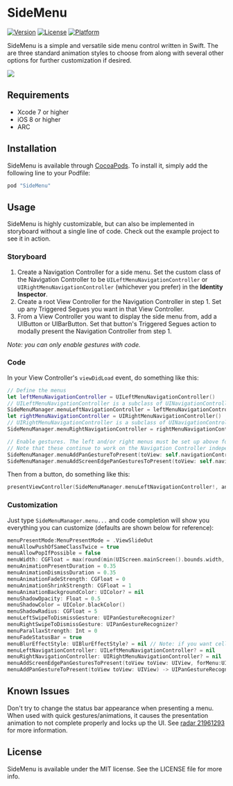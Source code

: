 # SideMenu
[![Version](https://img.shields.io/cocoapods/v/SideMenu.svg?style=flat)](http://cocoapods.org/pods/SideMenu)
[![License](https://img.shields.io/cocoapods/l/SideMenu.svg?style=flat)](http://cocoapods.org/pods/SideMenu)
[![Platform](https://img.shields.io/cocoapods/p/SideMenu.svg?style=flat)](http://cocoapods.org/pods/SideMenu)

SideMenu is a simple and versatile side menu control written in Swift. The are three standard animation styles to choose from along with several other options for further customization if desired.

![](etc/Preview.gif)

## Requirements
* Xcode 7 or higher
* iOS 8 or higher
* ARC

## Installation

SideMenu is available through [CocoaPods](http://cocoapods.org). To install
it, simply add the following line to your Podfile:

```ruby
pod "SideMenu"
```

## Usage
SideMenu is highly customizable, but can also be implemented in storyboard without a single line of code. Check out the example project to see it in action.

### Storyboard
1. Create a Navigation Controller for a side menu. Set the custom class of the Navigation Controller to be `UILeftMenuNavigationController` or `UIRightMenuNavigationController` (whichever you prefer) in the **Identity Inspector**.
2. Create a root View Controller for the Navigation Controller in step 1. Set up any Triggered Segues you want in that View Controller.
3. From a View Controller you want to display the side menu from, add a UIButton or UIBarButton. Set that button's Triggered Segues action to modally present the Navigation Controller from step 1.

*Note: you can only enable gestures with code.*

### Code
In your View Controller's `viewDidLoad` event, do something like this:
``` swift
// Define the menus
let leftMenuNavigationController = UILeftMenuNavigationController()
// UILeftMenuNavigationController is a subclass of UINavigationController, so do any additional configuration of it here
SideMenuManager.menuLeftNavigationController = leftMenuNavigationController
let rightMenuNavigationController = UIRightMenuNavigationController()
// UIRightMenuNavigationController is a subclass of UINavigationController, so do any additional configuration of it here
SideMenuManager.menuRightNavigationController = rightMenuNavigationController

// Enable gestures. The left and/or right menus must be set up above for these to work.
// Note that these continue to work on the Navigation Controller independent of the View Controller it displays!
SideMenuManager.menuAddPanGestureToPresent(toView: self.navigationController!.navigationBar)
SideMenuManager.menuAddScreenEdgePanGesturesToPresent(toView: self.navigationController!.view)
```
Then from a button, do something like this:
``` swift
presentViewController(SideMenuManager.menuLeftNavigationController!, animated: true, completion: nil)
```

### Customization
Just type `SideMenuManager.menu...` and code completion will show you everything you can customize (defaults are shown below for reference):
``` swift
menuPresentMode:MenuPresentMode = .ViewSlideOut
menuAllowPushOfSameClassTwice = true
menuAllowPopIfPossible = false
menuWidth: CGFloat = max(round(min(UIScreen.mainScreen().bounds.width, UIScreen.mainScreen().bounds.height) * 0.75), 240)
menuAnimationPresentDuration = 0.35
menuAnimationDismissDuration = 0.35
menuAnimationFadeStrength: CGFloat = 0
menuAnimationShrinkStrength: CGFloat = 1
menuAnimationBackgroundColor: UIColor? = nil
menuShadowOpacity: Float = 0.5
menuShadowColor = UIColor.blackColor()
menuShadowRadius: CGFloat = 5
menuLeftSwipeToDismissGesture: UIPanGestureRecognizer?
menuRightSwipeToDismissGesture: UIPanGestureRecognizer?
menuParallaxStrength: Int = 0
menuFadeStatusBar = true
menuBlurEffectStyle: UIBlurEffectStyle? = nil // Note: if you want cells in a UITableViewController menu to look good, make them a subclass of UITableViewVibrantCell!
menuLeftNavigationController: UILeftMenuNavigationController? = nil
menuRightNavigationController: UIRightMenuNavigationController? = nil
menuAddScreenEdgePanGesturesToPresent(toView toView: UIView, forMenu:UIRectEdge? = nil) -> [UIScreenEdgePanGestureRecognizer]
menuAddPanGestureToPresent(toView toView: UIView) -> UIPanGestureRecognizer
```

## Known Issues
Don't try to change the status bar appearance when presenting a menu. When used with quick gestures/animations, it causes the presentation animation to not complete properly and locks up the UI. See [radar 21961293](http://www.openradar.me/21961293) for more information.

## License

SideMenu is available under the MIT license. See the LICENSE file for more info.
